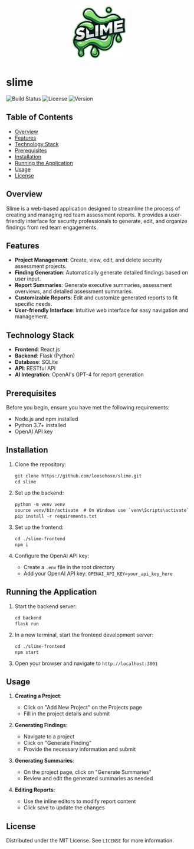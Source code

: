 <div align="center">
  <img src="./images/slime.png" alt="Slime" width="150"/>
</div>

# slime

![Build Status](https://img.shields.io/badge/build-passing-brightgreen)
![License](https://img.shields.io/badge/license-MIT-blue)
![Version](https://img.shields.io/badge/version-1.0.0-blue)

## Table of Contents
- [Overview](#overview)
- [Features](#features)
- [Technology Stack](#technology-stack)
- [Prerequisites](#prerequisites)
- [Installation](#installation)
- [Running the Application](#running-the-application)
- [Usage](#usage)
- [License](#license)

## Overview
Slime is a web-based application designed to streamline the process of creating and managing red team assessment reports. It provides a user-friendly interface for security professionals to generate, edit, and organize findings from red team engagements.

## Features
- **Project Management**: Create, view, edit, and delete security assessment projects.
- **Finding Generation**: Automatically generate detailed findings based on user input.
- **Report Summaries**: Generate executive summaries, assessment overviews, and detailed assessment summaries.
- **Customizable Reports**: Edit and customize generated reports to fit specific needs.
- **User-friendly Interface**: Intuitive web interface for easy navigation and management.

## Technology Stack
- **Frontend**: React.js
- **Backend**: Flask (Python)
- **Database**: SQLite
- **API**: RESTful API
- **AI Integration**: OpenAI's GPT-4 for report generation

## Prerequisites
Before you begin, ensure you have met the following requirements:
- Node.js and npm installed
- Python 3.7+ installed
- OpenAI API key

## Installation

1. Clone the repository:

   ```
   git clone https://github.com/loosehose/slime.git
   cd slime
   ```

2. Set up the backend:

   ```
   python -m venv venv
   source venv/bin/activate  # On Windows use `venv\Scripts\activate`
   pip install -r requirements.txt
   ```

3. Set up the frontend:

   ```
   cd ./slime-frontend
   npm i
   ```

4. Configure the OpenAI API key:

   - Create a `.env` file in the root directory
   - Add your OpenAI API key: `OPENAI_API_KEY=your_api_key_here`

## Running the Application

1. Start the backend server:

   ```
   cd backend
   flask run
   ```

2. In a new terminal, start the frontend development server:

   ```
   cd ./slime-frontend
   npm start
   ```

3. Open your browser and navigate to `http://localhost:3001`

## Usage

1. **Creating a Project**: 
   - Click on "Add New Project" on the Projects page
   - Fill in the project details and submit

2. **Generating Findings**:
   - Navigate to a project
   - Click on "Generate Finding"
   - Provide the necessary information and submit

3. **Generating Summaries**:
   - On the project page, click on "Generate Summaries"
   - Review and edit the generated summaries as needed

4. **Editing Reports**:
   - Use the inline editors to modify report content
   - Click save to update the changes

## License

Distributed under the MIT License. See `LICENSE` for more information.
